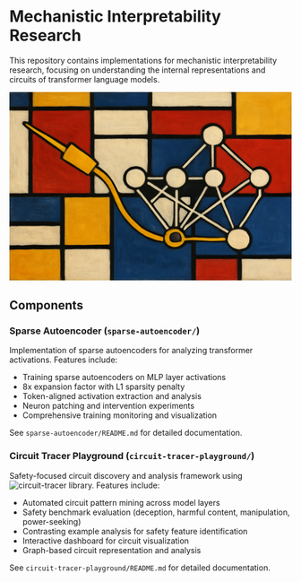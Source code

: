 # Mechanistic Interpretability Research

This repository contains implementations for mechanistic interpretability research, focusing on understanding the internal representations and circuits of transformer language models.

![Mondrian and mech interp](./mondrian-mechinter.png)

## Components

### Sparse Autoencoder (`sparse-autoencoder/`)

Implementation of sparse autoencoders for analyzing transformer activations. Features include:

- Training sparse autoencoders on MLP layer activations
- 8x expansion factor with L1 sparsity penalty
- Token-aligned activation extraction and analysis
- Neuron patching and intervention experiments
- Comprehensive training monitoring and visualization

See `sparse-autoencoder/README.md` for detailed documentation.

### Circuit Tracer Playground (`circuit-tracer-playground/`)

Safety-focused circuit discovery and analysis framework using ![circuit-tracer](https://github.com/safety-research/circuit-tracer) library. Features include:

- Automated circuit pattern mining across model layers
- Safety benchmark evaluation (deception, harmful content, manipulation, power-seeking)
- Contrasting example analysis for safety feature identification
- Interactive dashboard for circuit visualization
- Graph-based circuit representation and analysis

See `circuit-tracer-playground/README.md` for detailed documentation.
